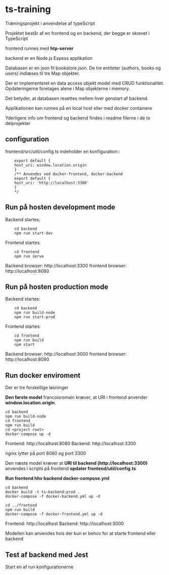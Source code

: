 # ts-training

Træningsprojekt i anvendelse af typeScript

Projektet består af en frontend og en backend, der begge er skrevet i TypeScript

frontend runnes med **htp-server**

backend er en Node.js Expess applikation

Databasen er en json fil bookstore.json. De tre entiteter (authors, books og users) indlæses til tre Map objekter.

Der er implementeret en data access objekt model med CRUD funktionalitet. Opdateringerne foretages alene i Map objekterne i memory. 

Det betyder, at databasen resettes mellem hver genstart af backend.

Applikationen kan runnes på en local host eller med docker containere

Yderligere info om frontend og backend findes i readme filerne i de to delprojekter

## configuration

frontend/src/util/config.ts indeholder en konfiguration::
```
    export default {
    host_uri: window.location.origin
    }
    /** Anvendes ved docker-frontend, docker-backend
    export default {
    host_uri: 'http://localhost:3300'
    }
    */
```

## Run på hosten development mode

Backend startes:
```
    cd backend
    npm run start-dev
```
Frontend startes:
```
    cd frontend
    npm run serve

```
Backend browser:  http://localhost:3300
frontend browser: http://localhost:8080

## Run på hosten production mode

Backend startes:
```
    cd backend
    npm run build-node
    npm run start-prod
```
Frontend startes:
```
    cd frontend
    npm run build
    npm start
```
Backend browser:  http://localhost:3000
frontend browser: http://localhost:8080

## Run docker enviroment
Der er tre forskellige løsninger

**Den første model** francoisromain kræver, at URI i frontend anvender **window.location.origin**.

```
cd backend
npm run build-node
cd frontend 
npm run build
cd <project root>
docker-compose up -d
````

Frontend: http://localhost:8080
Backend:  http://localhost:3300

nginx lytter på port 8080 og port 3300

Den næste model kræver at **URI til backend (http://localhost:3300)** anvendes i scripts på frontend **opdater frontend/util/config.ts**

**Run frontend hhv backend docker-compose.yml**

```
cd backend 
docker build -t ts-backend:prod .
docker-compose -f docker-backend.yml up -d
```

```
cd ../frontend
npm run build
docker-compose -f docker-frontend.yml up -d
```

Frontend: http://localhost
Backend: http://localhost:3000

Modellen kan anvendes hvis der kun er behov for at starte frontend eller backend

## Test af backend med Jest

Start en af run konfigurationerne 
